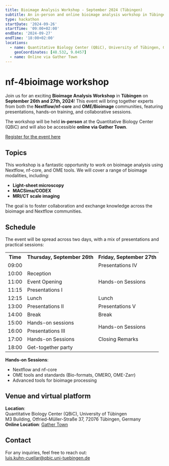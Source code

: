 ```yaml
---
title: Bioimage Analysis Workshop - September 2024 (Tübingen)
subtitle: An in-person and online bioimage analysis workshop in Tübingen
type: hackathon
startDate: '2024-09-26'
startTime: '09:00+02:00'
endDate: '2024-09-27'
endTime: '18:00+02:00'
locations:
  - name: Quantitative Biology Center (QBiC), University of Tübingen, Germany
    geoCoordinates: [48.532, 9.0457]
  - name: Online via Gather Town
---
```


# nf-4bioimage workshop

Join us for an exciting **Bioimage Analysis Workshop** in **Tübingen** on **September 26th and 27th, 2024**! This event will bring together experts from both the **Nextflow/nf-core** and **OME/Bioimage** communities, featuring presentations, hands-on training, and collaborative sessions.

The workshop will be held **in-person** at the Quantitative Biology Center (QBiC) and will also be accessible **online via Gather Town**.

[Register for the event here](https://forms.gle/kQRK7Ycvrpsyyew7A)

## Topics

This workshop is a fantastic opportunity to work on bioimage analysis using Nextflow, nf-core, and OME tools. We will cover a range of bioimage modalities, including:

- **Light-sheet microscopy**
- **MACSima/CODEX**
- **MRI/CT scale imaging**

The goal is to foster collaboration and exchange knowledge across the bioimage and Nextflow communities.

## Schedule

The event will be spread across two days, with a mix of presentations and practical sessions:

<table>
    <tr>
        <th>Time</th>
        <th>Thursday, September 26th</th>
        <th>Friday, September 27th</th>
    </tr>
    <tr>
        <td>09:00</td>
        <td></td>
        <td>Presentations IV</td>
    </tr>
    <tr>
        <td>10:00</td>
        <td>Reception</td>
        <td rowspan="3" class="highlight">Hands-on Sessions</td>
    </tr>
    <tr>
        <td>11:00</td>
        <td>Event Opening</td>
    </tr>
    <tr>
        <td>11:15</td>
        <td>Presentations I</td>
    </tr>
    <tr>
        <td>12:15</td>
        <td>Lunch</td>
        <td>Lunch</td>
    </tr>
    <tr>
        <td>13:00</td>
        <td>Presentations II</td>
        <td>Presentations V</td>
    </tr>
    <tr>
        <td>14:00</td>
        <td>Break</td>
        <td>Break</td>
    </tr>
    <tr>
        <td>15:00</td>
        <td>Hands-on sessions</td>
        <td rowspan="2" class="highlight">Hands-on Sessions</td>
    </tr>
    <tr>
        <td>16:00</td>
        <td>Presentations III</td>
    </tr>
    <tr>
        <td>17:00</td>
        <td>Hands-on Sessions</td>
        <td>Closing Remarks</td>
    </tr>
    <tr>
        <td>18:00</td>
        <td>Get-together party</td>
        <td></td>
    </tr>
</table>

**Hands-on Sessions**:

- Nextflow and nf-core
- OME tools and standards (Bio-formats, OMERO, OME-Zarr)
- Advanced tools for bioimage processing

## Venue and virtual platform

**Location**:  
Quantitative Biology Center (QBiC), University of Tübingen  
 M3 Building, Otfried-Müller-Straße 37, 72076 Tübingen, Germany  
**Online Location**: [Gather Town](https://www.gather.town)

## Contact

For any inquiries, feel free to reach out:  
[luis.kuhn-cuellar@qbic.uni-tuebingen.de](mailto:luis.kuhn-cuellar@qbic.uni-tuebingen.de)
